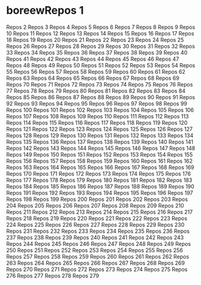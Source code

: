 # boreewRepos 1
Repos 2
Repos 3
Repos 4
Repos 5
Repos 6
Repos 7
Repos 8
Repos 9
Repos 10
Repos 11
Repos 12
Repos 13
Repos 14
Repos 15
Repos 16
Repos 17
Repos 18
Repos 19
Repos 20
Repos 21
Repos 22
Repos 23
Repos 24
Repos 25
Repos 26
Repos 27
Repos 28
Repos 29
Repos 30
Repos 31
Repos 32
Repos 33
Repos 34
Repos 35
Repos 36
Repos 37
Repos 38
Repos 39
Repos 40
Repos 41
Repos 42
Repos 43
Repos 44
Repos 45
Repos 46
Repos 47
Repos 48
Repos 49
Repos 50
Repos 51
Repos 52
Repos 53
Repos 54
Repos 55
Repos 56
Repos 57
Repos 58
Repos 59
Repos 60
Repos 61
Repos 62
Repos 63
Repos 64
Repos 65
Repos 66
Repos 67
Repos 68
Repos 69
Repos 70
Repos 71
Repos 72
Repos 73
Repos 74
Repos 75
Repos 76
Repos 77
Repos 78
Repos 79
Repos 80
Repos 81
Repos 82
Repos 83
Repos 84
Repos 85
Repos 86
Repos 87
Repos 88
Repos 89
Repos 90
Repos 91
Repos 92
Repos 93
Repos 94
Repos 95
Repos 96
Repos 97
Repos 98
Repos 99
Repos 100
Repos 101
Repos 102
Repos 103
Repos 104
Repos 105
Repos 106
Repos 107
Repos 108
Repos 109
Repos 110
Repos 111
Repos 112
Repos 113
Repos 114
Repos 115
Repos 116
Repos 117
Repos 118
Repos 119
Repos 120
Repos 121
Repos 122
Repos 123
Repos 124
Repos 125
Repos 126
Repos 127
Repos 128
Repos 129
Repos 130
Repos 131
Repos 132
Repos 133
Repos 134
Repos 135
Repos 136
Repos 137
Repos 138
Repos 139
Repos 140
Repos 141
Repos 142
Repos 143
Repos 144
Repos 145
Repos 146
Repos 147
Repos 148
Repos 149
Repos 150
Repos 151
Repos 152
Repos 153
Repos 154
Repos 155
Repos 156
Repos 157
Repos 158
Repos 159
Repos 160
Repos 161
Repos 162
Repos 163
Repos 164
Repos 165
Repos 166
Repos 167
Repos 168
Repos 169
Repos 170
Repos 171
Repos 172
Repos 173
Repos 174
Repos 175
Repos 176
Repos 177
Repos 178
Repos 179
Repos 180
Repos 181
Repos 182
Repos 183
Repos 184
Repos 185
Repos 186
Repos 187
Repos 188
Repos 189
Repos 190
Repos 191
Repos 192
Repos 193
Repos 194
Repos 195
Repos 196
Repos 197
Repos 198
Repos 199
Repos 200
Repos 201
Repos 202
Repos 203
Repos 204
Repos 205
Repos 206
Repos 207
Repos 208
Repos 209
Repos 210
Repos 211
Repos 212
Repos 213
Repos 214
Repos 215
Repos 216
Repos 217
Repos 218
Repos 219
Repos 220
Repos 221
Repos 222
Repos 223
Repos 224
Repos 225
Repos 226
Repos 227
Repos 228
Repos 229
Repos 230
Repos 231
Repos 232
Repos 233
Repos 234
Repos 235
Repos 236
Repos 237
Repos 238
Repos 239
Repos 240
Repos 241
Repos 242
Repos 243
Repos 244
Repos 245
Repos 246
Repos 247
Repos 248
Repos 249
Repos 250
Repos 251
Repos 252
Repos 253
Repos 254
Repos 255
Repos 256
Repos 257
Repos 258
Repos 259
Repos 260
Repos 261
Repos 262
Repos 263
Repos 264
Repos 265
Repos 266
Repos 267
Repos 268
Repos 269
Repos 270
Repos 271
Repos 272
Repos 273
Repos 274
Repos 275
Repos 276
Repos 277
Repos 278
Repos 279
